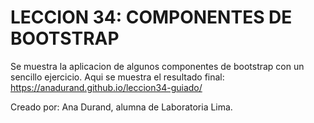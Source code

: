 # LECCION 34: COMPONENTES DE BOOTSTRAP

Se muestra la aplicacion de algunos componentes de bootstrap con un sencillo ejercicio.
Aqui se muestra el resultado final:
https://anadurand.github.io/leccion34-guiado/

Creado por: Ana Durand, alumna de Laboratoria Lima.
